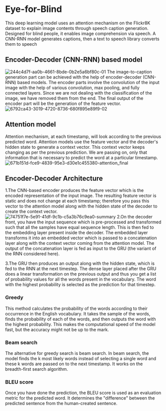 # Eye-for-Blind
This deep learning model uses an attention mechanism on the Flickr8K dataset to explain image contents through speech caption generation. Designed for blind people, it enables image comprehension via speech. A CNN-RNN model generates captions, then a text to speech library converts them to speech

## Encoder-Decoder (CNN-RNN) based model
![244c4d7f-aa0b-4661-8bde-0b2e5a6bf80c-01](https://github.com/ABK9999/eye-for-blind/assets/104877550/f6e8b142-e200-4296-88a1-f72f77a7e0e4)
The image-to-caption generation part can be achieved with the help of encoder-decoder (CNN-RNN) based models. The encoder parts involve the convolution of the input image with the help of various convolution, max pooling, and fully connected layers. Since we are not dealing with the classification of the image, we have removed them from the end. The final output of the encoder part will be the generation of the feature vector.
![6792ca43-3019-4720-8736-680f895e89f9-02](https://github.com/ABK9999/eye-for-blind/assets/104877550/63125d15-2183-4f9c-9163-a1f197fbfe07)

## Attention model
Attention mechanism, at each timestamp, will look according to the previous predicted word. Attention models use the feature vector and the decoder's hidden state to generate a context vector. This context vector keeps changing as per the previous prediction. We are passing on, only that information that is necessary to predict the word at a particular timestamp.
![671b151d-fce9-4839-95e3-d30e1c455380-attention_final](https://github.com/ABK9999/eye-for-blind/assets/104877550/78d77ac0-998b-45a2-b583-233ed5201f15)

## Encoder-Decoder Architecture
1.The CNN-based encoder produces the feature vector which is the encoded representation of the input image. The resulting feature vector is static and does not change at each timestamp; therefore you pass this vector to the attention model along with the hidden state of the decoder to create the context vector.
![74751f7e-5e91-41df-9c1b-c5a3b76c9ea0-summary](https://github.com/ABK9999/eye-for-blind/assets/104877550/920232a2-1032-4b4a-ad4c-5c6e50a17dd8)
2.On the decoder front, you have the input sequence which is pre-processed and transformed such that all the samples have equal sequence length. This is then fed to the embedding layer present inside the decoder. The embedded layer transforms it into an embedded vector which is passed to a concatenation layer along with the context vector coming from the attention model. The output of the concatenation layer is fed as input to the GRU (the variant of the RNN considered here).

3.The GRU then produces an output along with the hidden state, which is fed to the RNN at the next timestep. The dense layer placed after the GRU does a linear transformation on the previous output and thus you get a list of probability values for all the words present in the vocabulary. The word with the highest probability is selected as the prediction for that timestep.

### Greedy
This method calculates the probability of the words according to their occurrence in the English vocabulary. It takes the sample of the words, finds the probability of each of the words, and then outputs the word with the highest probability. This makes the computational speed of the model fast, but the accuracy might not be up to the mark.

### Beam search
The alternative for greedy search is beam search. In beam search, the model finds the k most likely words instead of selecting a single word and these k words are passed on to the next timestamp. It works on the breadth-first search algorithm.

### BLEU score
Once you have done the prediction, the BLEU score is used as an evaluation metric for the predicted word. It determines the "difference" between the predicted sentence from the human-created sentence.
